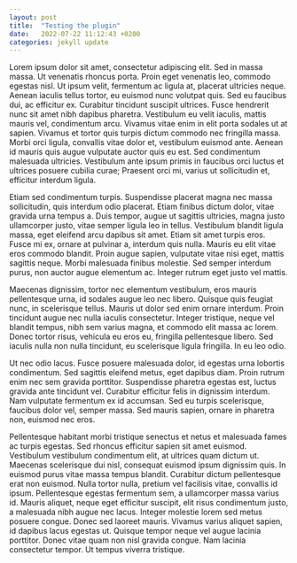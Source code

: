 ```yaml
---
layout: post
title:  "Testing the plugin"
date:   2022-07-22 11:12:43 +0200
categories: jekyll update
---
```

Lorem ipsum dolor sit amet, consectetur adipiscing elit. Sed in massa massa. Ut venenatis rhoncus porta. Proin eget venenatis leo, commodo egestas nisl. Ut ipsum velit, fermentum ac ligula at, placerat ultricies neque. Aenean iaculis tellus tortor, eu euismod nunc volutpat quis. Sed eu faucibus dui, ac efficitur ex. Curabitur tincidunt suscipit ultrices. Fusce hendrerit nunc sit amet nibh dapibus pharetra. Vestibulum eu velit iaculis, mattis mauris vel, condimentum arcu. Vivamus vitae enim in elit porta sodales ut at sapien. Vivamus et tortor quis turpis dictum commodo nec fringilla massa. Morbi orci ligula, convallis vitae dolor et, vestibulum euismod ante. Aenean id mauris quis augue vulputate auctor quis eu est. Sed condimentum malesuada ultricies. Vestibulum ante ipsum primis in faucibus orci luctus et ultrices posuere cubilia curae; Praesent orci mi, varius ut sollicitudin et, efficitur interdum ligula.

Etiam sed condimentum turpis. Suspendisse placerat magna nec massa sollicitudin, quis interdum odio placerat. Etiam finibus dictum dolor, vitae gravida urna tempus a. Duis tempor, augue ut sagittis ultricies, magna justo ullamcorper justo, vitae semper ligula leo in tellus. Vestibulum blandit ligula massa, eget eleifend arcu dapibus sit amet. Etiam sit amet turpis eros. Fusce mi ex, ornare at pulvinar a, interdum quis nulla. Mauris eu elit vitae eros commodo blandit. Proin augue sapien, vulputate vitae nisi eget, mattis sagittis neque. Morbi malesuada finibus molestie. Sed semper interdum purus, non auctor augue elementum ac. Integer rutrum eget justo vel mattis.

Maecenas dignissim, tortor nec elementum vestibulum, eros mauris pellentesque urna, id sodales augue leo nec libero. Quisque quis feugiat nunc, in scelerisque tellus. Mauris ut dolor sed enim ornare interdum. Proin tincidunt augue nec nulla iaculis consectetur. Integer tristique, neque vel blandit tempus, nibh sem varius magna, et commodo elit massa ac lorem. Donec tortor risus, vehicula eu eros eu, fringilla pellentesque libero. Sed iaculis nulla non nulla tincidunt, eu scelerisque ligula fringilla. In eu leo odio.

Ut nec odio lacus. Fusce posuere malesuada dolor, id egestas urna lobortis condimentum. Sed sagittis eleifend metus, eget dapibus diam. Proin rutrum enim nec sem gravida porttitor. Suspendisse pharetra egestas est, luctus gravida ante tincidunt vel. Curabitur efficitur felis in dignissim interdum. Nam vulputate fermentum ex id accumsan. Sed eu turpis scelerisque, faucibus dolor vel, semper massa. Sed mauris sapien, ornare in pharetra non, euismod nec eros.

Pellentesque habitant morbi tristique senectus et netus et malesuada fames ac turpis egestas. Sed rhoncus efficitur sapien sit amet euismod. Vestibulum vestibulum condimentum elit, at ultrices quam dictum ut. Maecenas scelerisque dui nisl, consequat euismod ipsum dignissim quis. In euismod purus vitae massa tempus blandit. Curabitur dictum pellentesque erat non euismod. Nulla tortor nulla, pretium vel facilisis vitae, convallis id ipsum. Pellentesque egestas fermentum sem, a ullamcorper massa varius id. Mauris aliquet, neque eget efficitur suscipit, elit risus condimentum justo, a malesuada nibh augue nec lacus. Integer molestie lorem sed metus posuere congue. Donec sed laoreet mauris. Vivamus varius aliquet sapien, id dapibus lacus egestas ut. Quisque tempor neque vel augue lacinia porttitor. Donec vitae quam non nisl gravida congue. Nam lacinia consectetur tempor. Ut tempus viverra tristique.